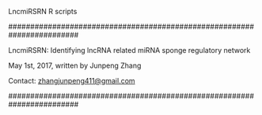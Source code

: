LncmiRSRN R scripts

########################################################################

LncmiRSRN: Identifying lncRNA related miRNA sponge regulatory network

May 1st, 2017, written by Junpeng Zhang

Contact: zhangjunpeng411@gmail.com

########################################################################
